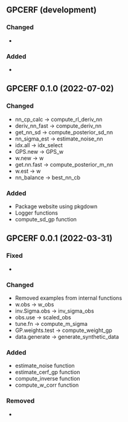 ## GPCERF (development)

### Changed
* 

### Added
* 

## GPCERF 0.1.0 (2022-07-02)

### Changed

* nn_cp_calc -> compute_rl_deriv_nn
* deriv_nn_fast -> compute_deriv_nn
* get_nn_sd -> compute_posterior_sd_nn
* nn_sigma_est -> estimate_noise_nn
* idx.all -> idx_select
* GPS.new -> GPS_w
* w.new -> w
* get.nn.fast -> compute_posterior_m_nn
* w.est -> w 
* nn_balance -> best_nn_cb

### Added

* Package website using pkgdown
* Logger functions
* compute_sd_gp function


## GPCERF 0.0.1 (2022-03-31)

### Fixed
* 

### Changed

* Removed examples from internal functions
* w.obs -> w_obs
* inv.Sigma.obs -> inv_sigma_obs
* obs.use -> scaled_obs
* tune.fn -> compute_m_sigma
* GP.weights.test -> compute_weight_gp
* data.generate -> generate_synthetic_data 


### Added

* estimate_noise function
* estimate_cerf_gp function
* compute_inverse function
* compute_w_corr function

### Removed
* 
